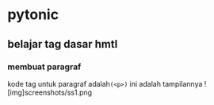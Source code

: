 # pytonic
## belajar tag dasar hmtl

### membuat paragraf
kode tag untuk paragraf adalah`(<p>)`
ini adalah tampilannya
![img]screenshots/ss1.png